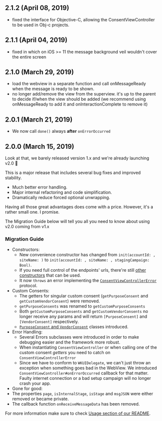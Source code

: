 ## 2.1.2 (April 08, 2019)
* fixed the interface for Objective-C, allowing the ConsentViewController to be used in Obj-c projects.

## 2.1.1 (April 04, 2019)
* fixed in which on iOS >= 11 the message background veil wouldn't cover the entire screen 

## 2.1.0 (March 29, 2019)
* load the webview in a separate function and call onMessageReady when the message is ready to be shown.
* no longer add/remove the view from the superview. it's up to the parent to decide if/when the view should be added (we recommend using onMessageReady to add it and onInteractionComplete to remove it)

## 2.0.1 (March 21, 2019)
* We now call `done()` always **after** `onErrorOccurred`

## 2.0.0 (March 15, 2019)
Look at that, we barely released version 1.x and we're already launching v2.0 🎉

This is a major release that includes several bug fixes and improved stability.
* Much better error handling.
* Major internal refactoring and code simplification.
* Dramatically reduce forced optional unwrapping.

Having all those great advantages does come with a price. However, it's a rather small one. I promise.

The Migration Guide below will tell you all you need to know about using v2.0 coming from
v1.x

### Migration Guide

* Constructors:
  * New convenience constructor has changed from `init(accountId: , siteName: )` to `init(accountId: , siteName: , stagingCampaign: Bool)`.
  * If you need full control of the endpoints' urls, there're still [other constructors](https://github.com/SourcePointUSA/ios-cmp-app/blob/master/ConsentViewController/Classes/ConsentViewController.swift#L147) that can be used.
  * It now `throws` an error implementing the [`ConsentViewControllerError`](https://github.com/SourcePointUSA/ios-cmp-app/blob/master/ConsentViewController/Classes/ConsentViewControllerError.swift#L10) protocol.
* Custom Consents:
  * The getters for singular custom consent (`getPurposeConsent` and `getCustomVendorConsent`) were removed.
  * `getPurposeConsents` was renamed to `getCustomPurposeConsents`
  * Both `getCustomPurposeConsents` and `getCustomVendorConsents` no longer receive any params and will return `[PurposeConsent]` and `[VendorConsent]` respectively.
  * [`PurposeConsent` and `VendorConsent`](https://github.com/SourcePointUSA/ios-cmp-app/blob/master/ConsentViewController/Classes/Consent.swift) classes introduced.
* Error Handling:
  * Several Errors subclasses were introduced in order to make debugging easier and the framework more robust.
  * When instantiating `ConsentViewController` or when calling one of the custom consent _getters_ you need to catch on `ConsentViewControllerError`
  * Since we have to conform to `WKUIDelegate`, we can't just throw an exception when something goes bad in the WebView. We introduced  `ConsentViewController#onErrorOccurred` callback for that matter. Faulty internet connection or a bad setup campaign will no longer crash your app.
* Gone for good:
* The properties `page`, `isInternalStage`, `isStage` and `msgJSON` were either removed or became private.
* The callback function `onReceiveMessageData` has been removed.

For more information make sure to check [Usage section of our README](https://github.com/SourcePointUSA/ios-cmp-app/#usage).
